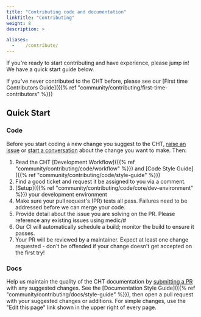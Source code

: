 ```yaml
---
title: "Contributing code and documentation"
linkTitle: "Contributing"
weight: 8
description: >

aliases:
  -    /contribute/
---
```


If you're ready to start contributing and have experience, please jump in!  We have a quick start guide below.

If you've never contributed to the CHT before, please see our [First time Contributors Guide]({{% ref "community/contributing/first-time-contributors" %}})


## Quick Start

### Code

Before you start coding a new change you suggest to the CHT, [raise an issue](https://github.com/medic/cht-core/issues/new/choose) or [start a conversation](https://forum.communityhealthtoolkit.org) about the change you want to make. Then:

1. Read the CHT [Development Workflow]({{% ref "community/contributing/code/workflow" %}}) and [Code Style Guide]({{% ref "community/contributing/code/style-guide" %}}) 
2. Find a good ticket and request it be assigned to you via a comment.
3. [Setup]({{% ref "community/contributing/code/core/dev-environment" %}}) your development environment
4. Make sure your pull request's (PR) tests all pass. Failures need to be addressed before we can merge your code.
5. Provide detail about the issue you are solving on the PR. Please reference any existing issues using medic/<repo>#<issue number>
6. Our CI will automatically schedule a build; monitor the build to ensure it passes.
7. Your PR will be reviewed by a maintainer. Expect at least one change requested - don't be offended if your change doesn't get accepted on the first try!

### Docs

Help us maintain the quality of the CHT documentation by [submitting a PR](https://github.com/medic/cht-docs) with any suggested changes. See the [Documentation Style Guide]({{% ref "community/contributing/docs/style-guide" %}}), then open a pull request with your suggested changes or additions. For simple changes, use the "Edit this page" link shown in the upper right of every page.
